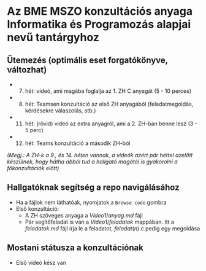 # Az BME MSZO konzultációs anyaga Informatika és Programozás alapjai nevű tantárgyhoz
## Ütemezés (optimális eset forgatókönyve, változhat)  
- 7. hét: videó, ami magába foglalja az 1. ZH C anyagát (5 - 10 perces)
- 8. hét: Teamsen konzultáció az első ZH anyagából (feladatmegoldás, kérdésekre válaszolás, stb.)
- 11. hét: (rövid) videó az extra anyagról, ami a 2. ZH-ban benne lesz (3 - 5 perc)
- 12. hét: Teams konzultáció a második ZH-ból  
  
*(Megj.: A ZH-k a 9., és 14. héten vannak, a videók azért pár héttel azelőtt készülnek, hogy hátha abból tud a hallgató magától is gyakorolni a főkonzultációk előtt)*  
  
## Hallgatóknak segítség a repo navigálásához
- Ha a fájlok nem láthatóak, nyomjatok a `Browse code` gombra
- Első konzultáció:
    - A ZH szöveges anyaga a $Video1/anyag.md$ fájl
    - Pár segítőfeladat is van a $Video1/feladatok$ mappában. Itt a $feladatok.md$ fájl írja le a feladatot, $feladat(n).c$ pedig egy megoldása

## Mostani státusza a konzultációnak
- Első videó kész van
